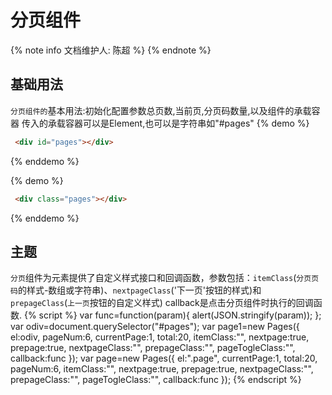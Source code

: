 # 分页组件

{% note info 文档维护人: 陈超 %}
{% endnote %}

## 基础用法 

`分页组件的`基本用法:初始化配置参数总页数,当前页,分页码数量,以及组件的承载容器
  传入的承载容器可以是Element,也可以是字符串如"#pages"
{% demo %}
``` html
 <div id="pages"></div>
```
{% enddemo %}

{% demo %}
``` html
 <div class="pages"></div>
```
{% enddemo %}
## 主题

`分页`组件为元素提供了自定义样式接口和回调函数，参数包括：`itemClass`(`分页页码`的样式-数组或字符串)、`nextpageClass`('下一页'按钮的样式)和`prepageClass`(`上一页`按钮的自定义样式)
callback是点击分页组件时执行的回调函数.
{% script %}
   var func=function(param){
	        alert(JSON.stringify(param));
	};
  var odiv=document.querySelector("#pages");
   var page1=new Pages({
			el:odiv,
			pageNum:6,
			currentPage:1,
			total:20,
			itemClass:"",
			nextpage:true,
			prepage:true,
		    nextpageClass:"",
			prepageClass:"",
			pageTogleClass:"",
			callback:func
	});
	  var page=new Pages({
				el:".page",
				currentPage:1,
				total:20,
				pageNum:6,
				itemClass:"",
				nextpage:true,
				prepage:true,
				nextpageClass:"",
				prepageClass:"",
				pageTogleClass:"",
				callback:func
		});
{% endscript %}
